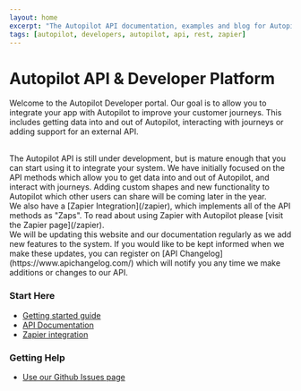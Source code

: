 ```yaml
---
layout: home
excerpt: "The Autopilot API documentation, examples and blog for Autopilot REST API."
tags: [autopilot, developers, autopilot, api, rest, zapier]
---
```

# Autopilot API & Developer Platform

Welcome to the Autopilot Developer portal. Our goal is to allow you to integrate your app with Autopilot to improve your customer
journeys. This includes getting data into and out of Autopilot, interacting with journeys or adding support for an external API.

<br />
The Autopilot API is still under development, but is mature enough that you can start using it to integrate your system. We have initially
focused on the API methods which allow you to get data into and out of Autopilot, and interact with journeys. Adding custom shapes and
new functionality to Autopilot which other users can share will be coming later in the year.

<br />
We also have a [Zapier Integration](/zapier), which implements all of the API methods as "Zaps". To read about using Zapier with Autopilot please [visit the Zapier page](/zapier).

<br />
We will be updating this website and our documentation regularly as we add new features to the system. If you would like to be kept informed
when we make these updates, you can register on [API Changelog](https://www.apichangelog.com/) which will notify you any time we
make additions or changes to our API.

### Start Here

* [Getting started guide](/getting-started)
* [API Documentation](http://docs.autopilot.apiary.io/)
* [Zapier integration](/zapier)


### Getting Help

* [Use our Github Issues page](https://github.com/autopilotdev/autopilotdev.github.io/issues)

